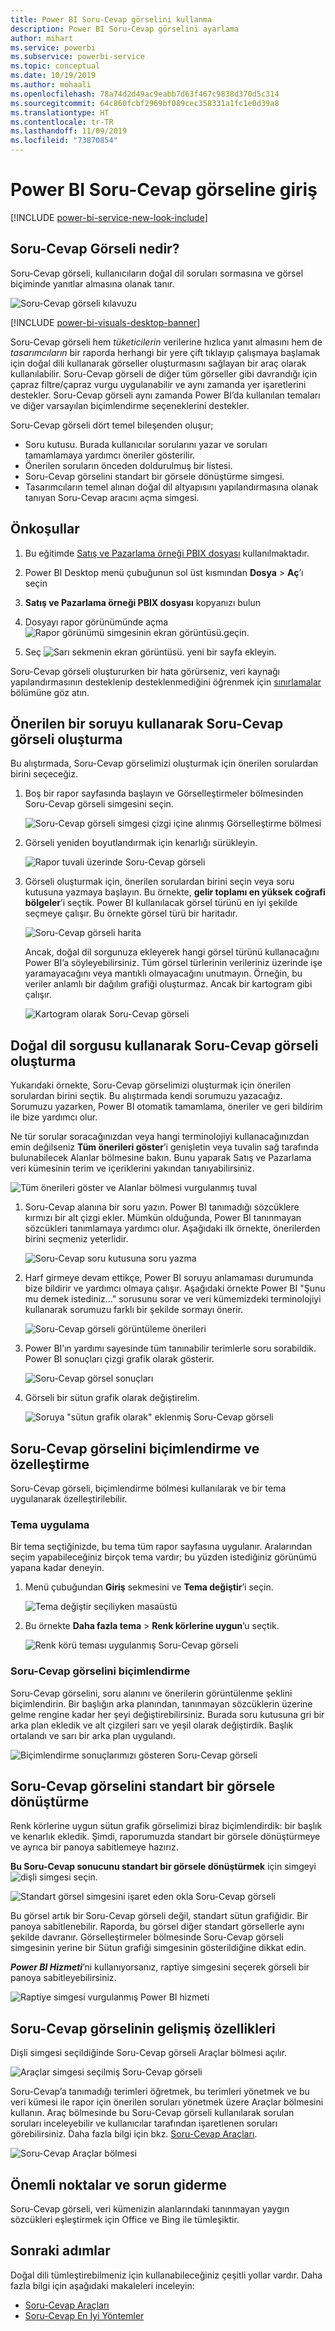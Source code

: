 ```yaml
---
title: Power BI Soru-Cevap görselini kullanma
description: Power BI Soru-Cevap görselini ayarlama
author: mihart
ms.service: powerbi
ms.subservice: powerbi-service
ms.topic: conceptual
ms.date: 10/19/2019
ms.author: mohaali
ms.openlocfilehash: 78a74d2d49ac9eabb7d63f467c9838d370d5c314
ms.sourcegitcommit: 64c860fcbf2969bf089cec358331a1fc1e0d39a8
ms.translationtype: HT
ms.contentlocale: tr-TR
ms.lasthandoff: 11/09/2019
ms.locfileid: "73870854"
---
```

# <a name="introduction-to-power-bi-qa-visual"></a>Power BI Soru-Cevap görseline giriş

[!INCLUDE [power-bi-service-new-look-include](../includes/power-bi-service-new-look-include.md)]

## <a name="what-is-the-qa-visual"></a>Soru-Cevap Görseli nedir?

Soru-Cevap görseli, kullanıcıların doğal dil soruları sormasına ve görsel biçiminde yanıtlar almasına olanak tanır. 

![Soru-Cevap görseli kılavuzu](../natural-language/media/qna-visual-walkthrough.gif)

[!INCLUDE [power-bi-visuals-desktop-banner](../includes/power-bi-visuals-desktop-banner.md)]

Soru-Cevap görseli hem *tüketicilerin* verilerine hızlıca yanıt almasını hem de *tasarımcıların* bir raporda herhangi bir yere çift tıklayıp çalışmaya başlamak için doğal dili kullanarak görseller oluşturmasını sağlayan bir araç olarak kullanılabilir. Soru-Cevap görseli de diğer tüm görseller gibi davrandığı için çapraz filtre/çapraz vurgu uygulanabilir ve aynı zamanda yer işaretlerini destekler. Soru-Cevap görseli aynı zamanda Power BI’da kullanılan temaları ve diğer varsayılan biçimlendirme seçeneklerini destekler.

Soru-Cevap görseli dört temel bileşenden oluşur;

- Soru kutusu. Burada kullanıcılar sorularını yazar ve soruları tamamlamaya yardımcı öneriler gösterilir.
- Önerilen soruların önceden doldurulmuş bir listesi.
- Soru-Cevap görselini standart bir görsele dönüştürme simgesi. 
- Tasarımcıların temel alınan doğal dil altyapısını yapılandırmasına olanak tanıyan Soru-Cevap aracını açma simgesi.

## <a name="prerequisites"></a>Önkoşullar

1. Bu eğitimde [Satış ve Pazarlama örneği PBIX dosyası](https://download.microsoft.com/download/9/7/6/9767913A-29DB-40CF-8944-9AC2BC940C53/Sales%20and%20Marketing%20Sample%20PBIX.pbix) kullanılmaktadır. 

1. Power BI Desktop menü çubuğunun sol üst kısmından **Dosya** > **Aç**’ı seçin
   
2. **Satış ve Pazarlama örneği PBIX dosyası** kopyanızı bulun

1. Dosyayı rapor görünümünde açma ![Rapor görünümü simgesinin ekran görüntüsü.](media/power-bi-visualization-kpi/power-bi-report-view.png)geçin.

1. Seç ![Sarı sekmenin ekran görüntüsü.](media/power-bi-visualization-kpi/power-bi-yellow-tab.png) yeni bir sayfa ekleyin.


Soru-Cevap görseli oluştururken bir hata görürseniz, veri kaynağı yapılandırmasının desteklenip desteklenmediğini öğrenmek için [sınırlamalar](../natural-language/q-and-a-limitations.md) bölümüne göz atın.

## <a name="create-a-qa-visual-using-a-suggested-question"></a>Önerilen bir soruyu kullanarak Soru-Cevap görseli oluşturma
Bu alıştırmada, Soru-Cevap görselimizi oluşturmak için önerilen sorulardan birini seçeceğiz. 

1. Boş bir rapor sayfasında başlayın ve Görselleştirmeler bölmesinden Soru-Cevap görseli simgesini seçin.

    ![Soru-Cevap görseli simgesi çizgi içine alınmış Görselleştirme bölmesi](media/power-bi-visualization-q-and-a/power-bi-icon.png)

2. Görseli yeniden boyutlandırmak için kenarlığı sürükleyin.

    ![Rapor tuvali üzerinde Soru-Cevap görseli](media/power-bi-visualization-q-and-a/power-bi-qna.png)

3. Görseli oluşturmak için, önerilen sorulardan birini seçin veya soru kutusuna yazmaya başlayın. Bu örnekte, **gelir toplamı en yüksek coğrafi bölgeler**’i seçtik. Power BI kullanılacak görsel türünü en iyi şekilde seçmeye çalışır. Bu örnekte görsel türü bir haritadır.

    ![Soru-Cevap görseli harita](media/power-bi-visualization-q-and-a/power-bi-map.png)

    Ancak, doğal dil sorgunuza ekleyerek hangi görsel türünü kullanacağını Power BI’a söyleyebilirsiniz. Tüm görsel türlerinin verileriniz üzerinde işe yaramayacağını veya mantıklı olmayacağını unutmayın. Örneğin, bu veriler anlamlı bir dağılım grafiği oluşturmaz. Ancak bir kartogram gibi çalışır.

    ![Kartogram olarak Soru-Cevap görseli](media/power-bi-visualization-q-and-a/power-bi-specify-map.png)

## <a name="create-a-qa-visual-using-a-natural-language-query"></a>Doğal dil sorgusu kullanarak Soru-Cevap görseli oluşturma
Yukarıdaki örnekte, Soru-Cevap görselimizi oluşturmak için önerilen sorulardan birini seçtik.  Bu alıştırmada kendi sorumuzu yazacağız. Sorumuzu yazarken, Power BI otomatik tamamlama, öneriler ve geri bildirim ile bize yardımcı olur.

Ne tür sorular soracağınızdan veya hangi terminolojiyi kullanacağınızdan emin değilseniz **Tüm önerileri göster**’i genişletin veya tuvalin sağ tarafında bulunabilecek Alanlar bölmesine bakın. Bunu yaparak Satış ve Pazarlama veri kümesinin terim ve içeriklerini yakından tanıyabilirsiniz.

![Tüm önerileri göster ve Alanlar bölmesi vurgulanmış tuval](media/power-bi-visualization-q-and-a/power-bi-terminology.png)


1. Soru-Cevap alanına bir soru yazın. Power BI tanımadığı sözcüklere kırmızı bir alt çizgi ekler. Mümkün olduğunda, Power BI tanınmayan sözcükleri tanımlamaya yardımcı olur.  Aşağıdaki ilk örnekte, önerilerden birini seçmeniz yeterlidir.  

    ![Soru-Cevap soru kutusuna soru yazma](media/power-bi-visualization-q-and-a/power-bi-red-suggest.png)

2. Harf girmeye devam ettikçe, Power BI soruyu anlamaması durumunda bize bildirir ve yardımcı olmaya çalışır. Aşağıdaki örnekte Power BI "Şunu mu demek istediniz..." sorusunu sorar ve veri kümemizdeki terminolojiyi kullanarak sorumuzu farklı bir şekilde sormayı önerir. 

    ![Soru-Cevap görseli görüntüleme önerileri](media/power-bi-visualization-q-and-a/power-bi-define.png)

5. Power BI’ın yardımı sayesinde tüm tanınabilir terimlerle soru sorabildik. Power BI sonuçları çizgi grafik olarak gösterir. 

    ![Soru-Cevap görsel sonuçları](media/power-bi-visualization-q-and-a/power-bi-type.png)


6. Görseli bir sütun grafik olarak değiştirelim. 

    ![Soruya "sütun grafik olarak" eklenmiş Soru-Cevap görseli](media/power-bi-visualization-q-and-a/power-bi-specify-visual.png)

## <a name="format-and-customize-the-qa-visual"></a>Soru-Cevap görselini biçimlendirme ve özelleştirme
Soru-Cevap görseli, biçimlendirme bölmesi kullanılarak ve bir tema uygulanarak özelleştirilebilir. 

### <a name="apply-a-theme"></a>Tema uygulama
Bir tema seçtiğinizde, bu tema tüm rapor sayfasına uygulanır. Aralarından seçim yapabileceğiniz birçok tema vardır; bu yüzden istediğiniz görünümü yapana kadar deneyin. 

1. Menü çubuğundan **Giriş** sekmesini ve **Tema değiştir**’i seçin. 

    ![Tema değiştir seçiliyken masaüstü](media/power-bi-visualization-q-and-a/power-bi-themes.png)

    
    
2. Bu örnekte **Daha fazla tema** > **Renk körlerine uygun**’u seçtik.

    ![Renk körü teması uygulanmış Soru-Cevap görseli](media/power-bi-visualization-q-and-a/power-bi-color-blind.png)

### <a name="format-the-qa-visual"></a>Soru-Cevap görselini biçimlendirme
Soru-Cevap görselini, soru alanını ve önerilerin görüntülenme şeklini biçimlendirin. Bir başlığın arka planından, tanınmayan sözcüklerin üzerine gelme rengine kadar her şeyi değiştirebilirsiniz. Burada soru kutusuna gri bir arka plan ekledik ve alt çizgileri sarı ve yeşil olarak değiştirdik. Başlık ortalandı ve sarı bir arka plan uygulandı. 

![Biçimlendirme sonuçlarımızı gösteren Soru-Cevap görseli](media/power-bi-visualization-q-and-a/power-bi-q-and-a-format.png)

## <a name="convert-your-qa-visual-into-a-standard-visual"></a>Soru-Cevap görselini standart bir görsele dönüştürme
Renk körlerine uygun sütun grafik görselimizi biraz biçimlendirdik: bir başlık ve kenarlık ekledik. Şimdi, raporumuzda standart bir görsele dönüştürmeye ve ayrıca bir panoya sabitlemeye hazırız.

**Bu Soru-Cevap sonucunu standart bir görsele dönüştürmek** için simgeyi ![dişli simgesi](media/power-bi-visualization-q-and-a/power-bi-convert-icon.png) seçin.

![Standart görsel simgesini işaret eden okla Soru-Cevap görseli](media/power-bi-visualization-q-and-a/power-bi-visual-convert.png)

Bu görsel artık bir Soru-Cevap görseli değil, standart sütun grafiğidir. Bir panoya sabitlenebilir. Raporda, bu görsel diğer standart görsellerle aynı şekilde davranır. Görselleştirmeler bölmesinde Soru-Cevap görseli simgesinin yerine bir Sütun grafiği simgesinin gösterildiğine dikkat edin.

***Power BI Hizmeti***’ni kullanıyorsanız, raptiye simgesini seçerek görseli bir panoya sabitleyebilirsiniz. 


![Raptiye simgesi vurgulanmış Power BI hizmeti](media/power-bi-visualization-q-and-a/power-bi-pin.png)


## <a name="advanced-features-of-the-qa-visual"></a>Soru-Cevap görselinin gelişmiş özellikleri
Dişli simgesi seçildiğinde Soru-Cevap görseli Araçlar bölmesi açılır. 

![Araçlar simgesi seçilmiş Soru-Cevap görseli](media/power-bi-visualization-q-and-a/power-bi-q-and-a-tooling.png)

Soru-Cevap’a tanımadığı terimleri öğretmek, bu terimleri yönetmek ve bu veri kümesi ile rapor için önerilen soruları yönetmek üzere Araçlar bölmesini kullanın. Araç bölmesinde bu Soru-Cevap görseli kullanılarak sorulan soruları inceleyebilir ve kullanıcılar tarafından işaretlenen soruları görebilirsiniz. Daha fazla bilgi için bkz. [Soru-Cevap Araçları](../natural-language/q-and-a-tooling-intro.md).

![Soru-Cevap Araçlar bölmesi](media/power-bi-visualization-q-and-a/power-bi-q-and-a-tooling-pane.png)

## <a name="considerations-and-troubleshooting"></a>Önemli noktalar ve sorun giderme
Soru-Cevap görseli, veri kümenizin alanlarındaki tanınmayan yaygın sözcükleri eşleştirmek için Office ve Bing ile tümleşiktir.  

## <a name="next-steps"></a>Sonraki adımlar

Doğal dili tümleştirebilmeniz için kullanabileceğiniz çeşitli yollar vardır. Daha fazla bilgi için aşağıdaki makaleleri inceleyin:

* [Soru-Cevap Araçları](../natural-language/q-and-a-tooling-intro.md)
* [Soru-Cevap En İyi Yöntemler](../natural-language/q-and-a-best-practices.md)

